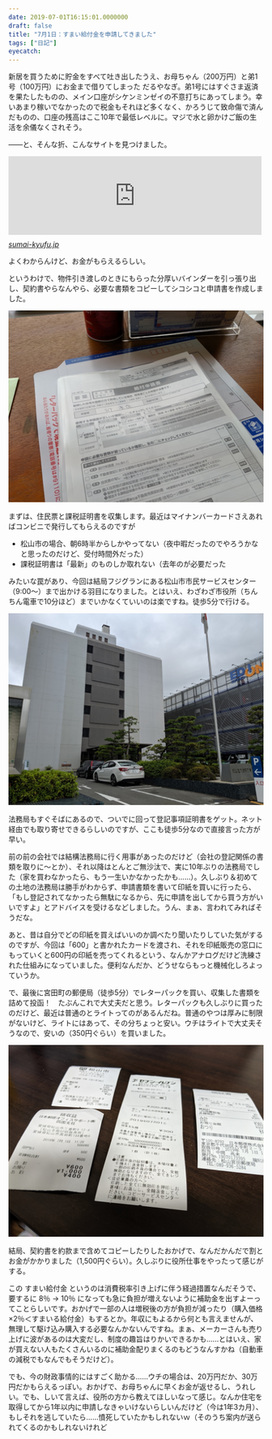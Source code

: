 ```yaml
---
date: 2019-07-01T16:15:01.0000000
draft: false
title: "7月1日：すまい給付金を申請してきました"
tags: ["日記"]
eyecatch: 
---
```

<p>新居を買うために貯金をすべて吐き出したうえ、お母ちゃん（200万円）と弟1号（100万円）にお金まで借りてしまった だるやなぎ。弟1号にはすぐさま返済を果たしたものの、メイン口座がシケンミンゼイの不意打ちにあってしまう。幸いあまり稼いでなかったので税金もそれほど多くなく、かろうじて致命傷で済んだものの、口座の残高はここ10年で最低レベルに。マジで水と卵かけご飯の生活を余儀なくされそう。</p><p>――と、そんな折、こんなサイトを見つけました。</p><p><iframe src="https://hatenablog-parts.com/embed?url=http%3A%2F%2Fsumai-kyufu.jp%2F" title="すまい給付金の公式ホームページ" class="embed-card embed-webcard" scrolling="no" frameborder="0" style="display: block; width: 100%; height: 155px; max-width: 500px; margin: 10px 0px;"></iframe><cite class="hatena-citation"><a href="http://sumai-kyufu.jp/">sumai-kyufu.jp</a></cite></p><p>よくわからんけど、お金がもらえるらしい。</p><p>というわけで、物件引き渡しのときにもらった分厚いバインダーを引っ張り出し、契約書やらなんやら、必要な書類をコピーしてシコシコと申請書を作成しました。</p><p><span itemscope itemtype="http://schema.org/Photograph"><img src="20190701114246.jpg" alt="f:id:daruyanagi:20190701114246j:plain" title="f:id:daruyanagi:20190701114246j:plain" class="hatena-fotolife" itemprop="image"></span></p><p>まずは、住民票と課税証明書を収集します。最近はマイナンバーカードさえあればコンビニで発行してもらえるのですが</p>

<ul>
<li>松山市の場合、朝6時半からしかやってない（夜中暇だったのでやろうかなと思ったのだけど、受付時間外だった）</li>
<li>課税証明書は「最新」のものしか取れない（去年のが必要だった</li>
</ul><p>みたいな罠があり、今回は結局フジグランにある松山市市民サービスセンター（9:00～）まで出かける羽目になりました。とはいえ、わざわざ市役所（ちんちん電車で10分ほど）までいかなくていいのは楽ですね。徒歩5分で行ける。</p><p><span itemscope itemtype="http://schema.org/Photograph"><img src="20190701113528.jpg" alt="f:id:daruyanagi:20190701113528j:plain" title="f:id:daruyanagi:20190701113528j:plain" class="hatena-fotolife" itemprop="image"></span></p><p>法務局もすぐそばにあるので、ついでに回って登記事項証明書をゲット。ネット経由でも取り寄せできるらしいのですが、ここも徒歩5分なので直接言った方が早い。</p><p>前の前の会社では結構法務局に行く用事があったのだけど（会社の登記関係の書類を取りに～とか）、それ以降はとんとご無沙汰で、実に10年ぶりの法務局でした（家を買わなかったら、もう一生いかなかったかも……）。久しぶり＆初めての土地の法務局は勝手がわからず、申請書類を書いて印紙を買いに行ったら、「もし登記されてなかったら無駄になるから、先に申請を出してから買う方がいいですよ」とアドバイスを受けるなどしました。うん、まぁ、言われてみればそうだな。</p><p>あと、昔は自分でどの印紙を買えばいいのか調べたり聞いたりしていた気がするのですが、今回は「600」と書かれたカードを渡され、それを印紙販売の窓口にもっていくと600円の印紙を売ってくれるという、なんかアナログだけど洗練された仕組みになっていました。便利なんだか、どうせならもっと機械化しろよっていうか。</p><p>で、最後に宮田町の郵便局（徒歩5分）でレターパックを買い、収集した書類を詰めて投函！　たぶんこれで大丈夫だと思う。レターパックも久しぶりに買ったのだけど、最近は普通のとライトってのがあるんだね。普通のやつは厚みに制限がないけど、ライトにはあって、その分ちょっと安い。ウチはライトで大丈夫そうなので、安いの（350円ぐらい）を買いました。</p><p><span itemscope itemtype="http://schema.org/Photograph"><img src="20190701120334.jpg" alt="f:id:daruyanagi:20190701120334j:plain" title="f:id:daruyanagi:20190701120334j:plain" class="hatena-fotolife" itemprop="image"></span></p><p>結局、契約書を約款まで含めてコピーしたりしたおかげで、なんだかんだで割とお金がかかりました（1,500円ぐらい）。久しぶりに役所仕事をやったって感じがする。</p><p>この すまい給付金 というのは消費税率引き上げに伴う経過措置なんだそうで、要するに 8％ → 10％ になっても急に負担が増えないように補助金を出すよーってことらしいです。おかげで一部の人は増税後の方が負担が減ったり（購入価格×2％＜すまいる給付金）もするとか。年収にもよるから何とも言えませんが、無理して駆け込み購入する必要なんかないんですね。まぁ、メーカーさんも売り上げに波があるのは大変だし、制度の趣旨はりかいできるかも……とはいえ、家が買えない人もたくさんいるのに補助金配りまくるのもどうなんすかね（自動車の減税でもなんでもそうだけど）。</p><p>でも、今の財政事情的にはすごく助かる……ウチの場合は、20万円だか、30万円だかもらえるっぽい。おかげで、お母ちゃんに早くお金が返せるし、うれしい。でも、しいて言えば、役所の方から教えてほしいなって感じ。なんか住宅を取得してから1年以内に申請しなきゃいけないらしいんだけど（今は1年3カ月）、もしそれを逃していたら……憤死していたかもしれないｗ（そのうち案内が送られてくるのかもしれないけれど</p>
